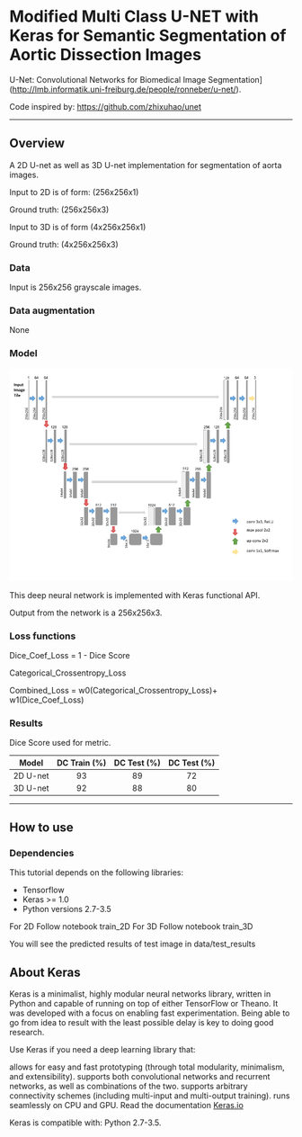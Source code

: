# Modified Multi Class U-NET with Keras for Semantic Segmentation of Aortic Dissection Images  

U-Net: Convolutional Networks for Biomedical Image Segmentation](http://lmb.informatik.uni-freiburg.de/people/ronneber/u-net/).

Code inspired by: https://github.com/zhixuhao/unet

---

## Overview

A 2D U-net as well as 3D U-net implementation for segmentation of aorta images.

Input to 2D is of form: (256x256x1)

Ground truth:           (256x256x3) 


Input to 3D is of form (4x256x256x1)

Ground truth:          (4x256x256x3)


### Data

Input is 256x256 grayscale images.

### Data augmentation

None


### Model

![img/u-net.png](img/u-net.png)

This deep neural network is implemented with Keras functional API.

Output from the network is a 256x256x3.


### Loss functions

Dice_Coef_Loss = 1 - Dice Score

Categorical_Crossentropy_Loss

Combined_Loss = w0(Categorical_Crossentropy_Loss)+ w1(Dice_Coef_Loss)


### Results

Dice Score used for metric.

|    Model   | DC Train  (%)| DC Test   (%)| DC Test   (%)|
|:----------:|:------------:|:------------:|:------------:|
|   2D U-net |     93       |      89      |      72      |
|   3D U-net |     92       |      88      |      80      |

---

## How to use

### Dependencies

This tutorial depends on the following libraries:

* Tensorflow
* Keras >= 1.0
* Python versions 2.7-3.5

For 2D Follow notebook train_2D
For 3D Follow notebook train_3D

You will see the predicted results of test image in data/test_results

### 


## About Keras

Keras is a minimalist, highly modular neural networks library, written in Python and capable of running on top of either TensorFlow or Theano. It was developed with a focus on enabling fast experimentation. Being able to go from idea to result with the least possible delay is key to doing good research.

Use Keras if you need a deep learning library that:

allows for easy and fast prototyping (through total modularity, minimalism, and extensibility).
supports both convolutional networks and recurrent networks, as well as combinations of the two.
supports arbitrary connectivity schemes (including multi-input and multi-output training).
runs seamlessly on CPU and GPU.
Read the documentation [Keras.io](http://keras.io/)

Keras is compatible with: Python 2.7-3.5.
